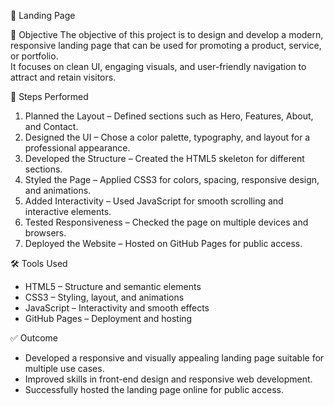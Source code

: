 🌟 Landing Page

📌 Objective
The objective of this project is to design and develop a modern, responsive landing page that can be used for promoting a product, service, or portfolio.  
It focuses on clean UI, engaging visuals, and user-friendly navigation to attract and retain visitors.

📝 Steps Performed
1. Planned the Layout – Defined sections such as Hero, Features, About, and Contact.  
2. Designed the UI – Chose a color palette, typography, and layout for a professional appearance.  
3. Developed the Structure – Created the HTML5 skeleton for different sections.  
4. Styled the Page – Applied CSS3 for colors, spacing, responsive design, and animations.  
5. Added Interactivity – Used JavaScript for smooth scrolling and interactive elements.  
6. Tested Responsiveness – Checked the page on multiple devices and browsers.  
7. Deployed the Website – Hosted on GitHub Pages for public access.

🛠️ Tools Used
- HTML5 – Structure and semantic elements  
- CSS3 – Styling, layout, and animations  
- JavaScript – Interactivity and smooth effects  
- GitHub Pages – Deployment and hosting  

✅ Outcome
- Developed a responsive and visually appealing landing page suitable for multiple use cases.  
- Improved skills in front-end design and responsive web development.  
- Successfully hosted the landing page online for public access.
